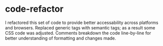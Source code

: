 # code-refactor

I refactored this set of code to provide better accessability across platforms and browsers. Replaced generic tags with semantic tags; as a result some CSS code was adjusted. Comments breakdown the code line-by-line for better understanding of formatting and changes made.
